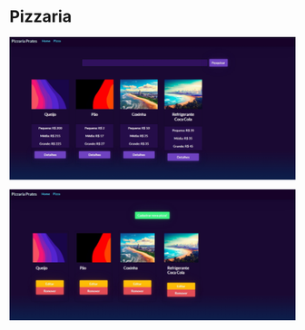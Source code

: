 # Pizzaria
 
<p align="center">
  <img src="./print/1.jpeg" width="700">
</p>
<p align="center">
  <img src="./print/2.jpeg" width="700">
</p>
